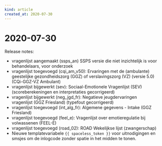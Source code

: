 ```yaml
---
kind: article
created_at: 2020-07-30
---
```


# 2020-07-30

Release notes: 
* vragenlijst aangemaakt (ssps_an) SSPS versie die niet inzichtelijk is voor behandelaars, voor onderzoek
* vragenlijst toegevoegd (cqi_am_v50): Ervaringen met de (ambulante) geestelijke gezondheidszorg (GGZ) of verslavingszorg (VZ) (versie 5.0) (CQi-GGZ-VZ Ambulant)
* vragenlijst bijgewerkt (sev): Sociaal-Emotionele Vragenlijst (SEV) (scoreberekeningen en interpretaties gecorrigeerd)
* vragenlijst bijgewerkt (neg_jgd_fr): Negatieve jeugdervaringen vragenlijst (GGZ Friesland) (typefout gecorrigeerd)
* vragenlijst toegevoegd (int_alg_fr): Algemene gegevens - Intake (GGZ Friesland)
* vragenlijst toegevoegd (feel_e): Vragenlijst over emotieregulatie bij volwassenen (FEEL-E)
* vragenlijst toegevoegd (road_02): ROAD Wekelijkse lijst (zwangerschap)
* Nieuwe templatevariabele `{{ spaceless_token }}` voor uitnodigingen en smsjes om de inlogcode zonder spatie in het midden te tonen.
